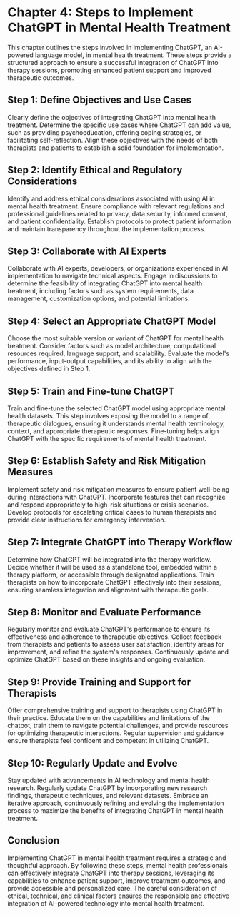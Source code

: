 Chapter 4: Steps to Implement ChatGPT in Mental Health Treatment
================================================================

This chapter outlines the steps involved in implementing ChatGPT, an AI-powered language model, in mental health treatment. These steps provide a structured approach to ensure a successful integration of ChatGPT into therapy sessions, promoting enhanced patient support and improved therapeutic outcomes.

Step 1: Define Objectives and Use Cases
---------------------------------------

Clearly define the objectives of integrating ChatGPT into mental health treatment. Determine the specific use cases where ChatGPT can add value, such as providing psychoeducation, offering coping strategies, or facilitating self-reflection. Align these objectives with the needs of both therapists and patients to establish a solid foundation for implementation.

Step 2: Identify Ethical and Regulatory Considerations
------------------------------------------------------

Identify and address ethical considerations associated with using AI in mental health treatment. Ensure compliance with relevant regulations and professional guidelines related to privacy, data security, informed consent, and patient confidentiality. Establish protocols to protect patient information and maintain transparency throughout the implementation process.

Step 3: Collaborate with AI Experts
-----------------------------------

Collaborate with AI experts, developers, or organizations experienced in AI implementation to navigate technical aspects. Engage in discussions to determine the feasibility of integrating ChatGPT into mental health treatment, including factors such as system requirements, data management, customization options, and potential limitations.

Step 4: Select an Appropriate ChatGPT Model
-------------------------------------------

Choose the most suitable version or variant of ChatGPT for mental health treatment. Consider factors such as model architecture, computational resources required, language support, and scalability. Evaluate the model's performance, input-output capabilities, and its ability to align with the objectives defined in Step 1.

Step 5: Train and Fine-tune ChatGPT
-----------------------------------

Train and fine-tune the selected ChatGPT model using appropriate mental health datasets. This step involves exposing the model to a range of therapeutic dialogues, ensuring it understands mental health terminology, context, and appropriate therapeutic responses. Fine-tuning helps align ChatGPT with the specific requirements of mental health treatment.

Step 6: Establish Safety and Risk Mitigation Measures
-----------------------------------------------------

Implement safety and risk mitigation measures to ensure patient well-being during interactions with ChatGPT. Incorporate features that can recognize and respond appropriately to high-risk situations or crisis scenarios. Develop protocols for escalating critical cases to human therapists and provide clear instructions for emergency intervention.

Step 7: Integrate ChatGPT into Therapy Workflow
-----------------------------------------------

Determine how ChatGPT will be integrated into the therapy workflow. Decide whether it will be used as a standalone tool, embedded within a therapy platform, or accessible through designated applications. Train therapists on how to incorporate ChatGPT effectively into their sessions, ensuring seamless integration and alignment with therapeutic goals.

Step 8: Monitor and Evaluate Performance
----------------------------------------

Regularly monitor and evaluate ChatGPT's performance to ensure its effectiveness and adherence to therapeutic objectives. Collect feedback from therapists and patients to assess user satisfaction, identify areas for improvement, and refine the system's responses. Continuously update and optimize ChatGPT based on these insights and ongoing evaluation.

Step 9: Provide Training and Support for Therapists
---------------------------------------------------

Offer comprehensive training and support to therapists using ChatGPT in their practice. Educate them on the capabilities and limitations of the chatbot, train them to navigate potential challenges, and provide resources for optimizing therapeutic interactions. Regular supervision and guidance ensure therapists feel confident and competent in utilizing ChatGPT.

Step 10: Regularly Update and Evolve
------------------------------------

Stay updated with advancements in AI technology and mental health research. Regularly update ChatGPT by incorporating new research findings, therapeutic techniques, and relevant datasets. Embrace an iterative approach, continuously refining and evolving the implementation process to maximize the benefits of integrating ChatGPT in mental health treatment.

Conclusion
----------

Implementing ChatGPT in mental health treatment requires a strategic and thoughtful approach. By following these steps, mental health professionals can effectively integrate ChatGPT into therapy sessions, leveraging its capabilities to enhance patient support, improve treatment outcomes, and provide accessible and personalized care. The careful consideration of ethical, technical, and clinical factors ensures the responsible and effective integration of AI-powered technology into mental health treatment.
